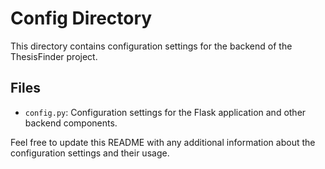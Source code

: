 # Config Directory

This directory contains configuration settings for the backend of the ThesisFinder project.

## Files

- `config.py`: Configuration settings for the Flask application and other backend components.

Feel free to update this README with any additional information about the configuration settings and their usage.
